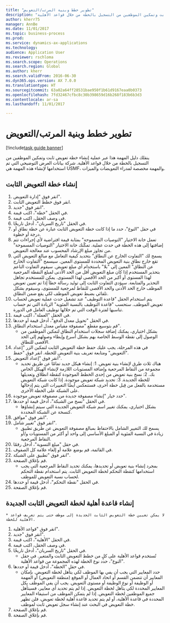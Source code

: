 ```yaml
--- 
title: "تطوير خطط وبنية المرتب/التعويض"
description: "ينقلك دليل المهمة هذا عبر عملية إنشاء خطة تعويض ثابت وتمكين الموظفين من التسجيل بالخطة من خلال قواعد الأهلية."
author: kherr75
manager: AnnBe
ms.date: 11/01/2017
ms.topic: business-process
ms.prod: 
ms.service: dynamics-ax-applications
ms.technology: 
audience: Application User
ms.reviewer: rschloma
ms.search.scope: Operations
ms.search.region: Global
ms.author: kherr
ms.search.validFrom: 2016-06-30
ms.dyn365.ops.version: AX 7.0.0
ms.translationtype: HT
ms.sourcegitcommit: 63a02a64ff28531bae950f1b61d9167eaa0b0373
ms.openlocfilehash: 7fd32467cfbc8c30b398659d16b268f183b6b3d3
ms.contentlocale: ar-sa
ms.lasthandoff: 11/01/2017

---
```

# <a name="develop-salarycompensation-structure-and-plans"></a>تطوير خطط وبنية المرتب/التعويض

[!include[task guide banner](../../includes/task-guide-banner.md)]

ينقلك دليل المهمة هذا عبر عملية إنشاء خطة تعويض ثابت وتمكين الموظفين من التسجيل بالخطة من خلال قواعد الأهلية. شركة بيانات العرض التوضيحي التي تم استخدامها لإنشاء هذه المهمة هي USMF، والمهمة مخصصة لمدراء التعويضات والميزات‬.


## <a name="create-fixed-compensation-plan"></a>إنشاء خطة التعويض الثابت
1. انقر فوق "إدارة التعويض".
2. انقر فوق خطط التعويض الثابت.
3. انقر فوق "جديد".
4. في الحقل "خطة"، اكتب قيمة.
5. في وصف الحقل، اكتب قيمة.
6. في الحقل "تاريخ السريان"، أدخل تاريخًا.
7. في حقل "النوع"، حدد ما إذا كانت خطة التعويض الثابت عبارة عن خطة نطاق أو درجة أو خطوة.
8. تعمل خانة الاختيار "التوصيات المسموحة" بمثابة قيمة افتراضية لأي إجراءات تتم إضافتها إلى هذه الخطة في حدث عملية.  تمكّنك خانة الاختيار "التوصيات المسموحة" من تجاوز مبلغ الإرشاد المحسوب عند معالجة التعويض.
9. يسمح لك "التفاوت الخارج عن النطاق" بتحديد كيفية التعامل مع مبالغ التعويض التي تقع خارج نطاق بنية التعويض المحددة للمستوى المعين.  سيسمح "التفاوت الخارج عن النطاق‬" المعين إلى "بلا" باستخدام أي مبلغ تعويض.  سيقوم التفاوت الناعم بتحذير المستخدم إذا كان مبلغ التعويض أقل من الحد الأدنى لمبلغ النقطة المرجعية لهذا المستوى أو أكبر من الحد الأقصى لهذا المستوى. يمكن للمستخدم تجاهل التحذير والمتابعة.  سيؤدي التفاوت الثابت إلى توليد رسالة خطأ إذا تم تعيين تعويض الموظف خارج الحد الأدنى والحد الأقصى للنقاط لمرجعية للمستوى، وسيقوم بشكل تلقائي بضبط تعويض الموظف لكي يقع ضمن النطاق.
10. يتم استخدام الحقل "قاعدة التوظيف" عند تشغيل حدث عملية تعويض لحساب تعويض الموظف.  ستحسب "قاعدة التوظيف بالنسبة المئوية" الزيادة التي تم حساب تناسبها لفترة الوقت التي تم خلالها توظيف العامل في الدورة.
11. في الحقل "العملة"، اكتب قيمة.
12. في الحقل "تحويل معدل الدفع"، أدخل قيمة أو حددها.
13. قم بتوسيع مقطع "مصفوفة مقياس معدل استخدام النطاق‬".
    * بشكل اختياري، يمكنك إضافة سجلات استخدام النطاق لتمكين الموظفين من الوصول إلى نقطة الوسط الخاصة بهم بشكل أسرع وإبطاء وصولهم إلى الحد الأقصى للنطاق.  
14. في هذه المرحلة، يجب عليك حفظ خطة التعويض الثابت لتمكين الزر "إعداد التعويض‬" ومتابعة تعريف بنية التعويض للخطة.  انقر فوق "حفظ".
15. انقر فوق "إعداد التعويض".
    * هناك ثلاث طرق لإنشاء بنية تعويض. 1: إنشاء هيكل جديد تمامًا عن طريق تحديد مجموعة من النقاط المرجعية وإضافة المستويات اللازمة لإنشاء الهيكل الخاص بك. 2: نسخ بنية تعويض من إحدى الخطط الموجودة كنقطة انطلاق وتعديلها للخطة الجديدة. 3: تحديد شبكة تعويض موجودة. إذا كانت شبكة التعويض مستخدمة بالفعل من قِبل خطة أخرى، فستنعكس أيضًا التغييرات التي يتم إدخالها على الشبكة على الخطة الأخرى.  
16. حدد خيار "إنشاء مصفوفة جديدة من مصفوفة تعويض موجودة‬".
17. في الحقل "نسخ من الشبكة"، أدخل قيمة أو حددها.
    * بشكل اختياري، يمكنك تغيير اسم شبكة التعويض الجديدة التي سيتم إنشاؤها كنسخة عن الشبكة المحددة.  
18. انقر فوق "موافق".
19. انقر فوق "تغيير شامل".
    * يسمح لك التغيير الشامل بالاحتفاظ بمبالغ مصفوفة التعويض عن طريق تطبيق زيادة في النسبة المئوية أو المبلغ الأساسي إلى واحد أو أكثر من المستويات و/أو النقاط المرجعية.  
20. في حقل "مبلغ التسوية‬"‬، أدخل رقمًا.
21. في القائمة، قم بوضع علامة أو إلغاء علامة كل الصفوف.
22. انقر فوق "تطبيق على الشبكة".
23. قم بإغلاق الصفحة.
    * بمجرد إنشاء بنية تعويض أو تحديدها، يمكنك تحديد النقاط المرجعية التي يجب استخدامها كنقطة التحكم لخطة التعويض الثابت.  يتم استخدام نقطة التحكم لحساب نسبة التعويض للموظف.  
24. في الحقل "نقطة التحكم"، أدخل قيمة أو حددها.
25. قم بإغلاق الصفحة.

## <a name="create-an-eligibility-rule-for-the-new-fixed-compensation-plan"></a>إنشاء قاعدة أهلية لخطة التعويض الثابت الجديدة
    * لا يمكن تعيين خطة التعويض الثابت الجديدة إلى موظف حتى يتم تعريف قواعد الأهلية للخطة.  
1. انقر فوق "قواعد الأهلية".
2. انقر فوق "جديد".
3. في الحقل "الأهلية‬"، اكتب قيمة.
4. في وصف الحقل، اكتب قيمة.
5. في الحقل "تاريخ السريان"، أدخل تاريخًا.
    * تُستخدم قواعد الأهلية على كلٍ من خطط التعويض الثابت والمتغير.  في حقل "النوع"، حدد نوع الخطة لهذه المجموعة من قواعد الأهلية.  
6. في حقل "الخطة"، أدخل قيمة أو حددها.
    * حدد المعايير التي يجب أن يفي بها الموظف لكي يتأهل لخطة التعويض. بإمكان المعايير أن تتضمن القسم أو اتحاد العمال أو الموقع (منطقة التعويض) أو المهمة أو الوظيفة أو نوع الوظيفة أو مستوى التعويض. يجب أن يفي الموظف بكل المعايير المحددة لكي يتأهل لخطة التعويض. إذا لم يتم تحديد أي معايير، فسيتأهل جميع الموظفين لخطة التعويض. إذا لم يتمكن الموظف من استيفاء المعايير المحددة في قاعدة الأهلية، أو لم يتم تحديد قاعدة أهلية لخطة تعويض، فلن تظهر خطة التعويض في البحث عند إنشاء سجل تعويض ثابت لموظف.  
7. قم بإغلاق الصفحة.
8. قم بإغلاق الصفحة.


